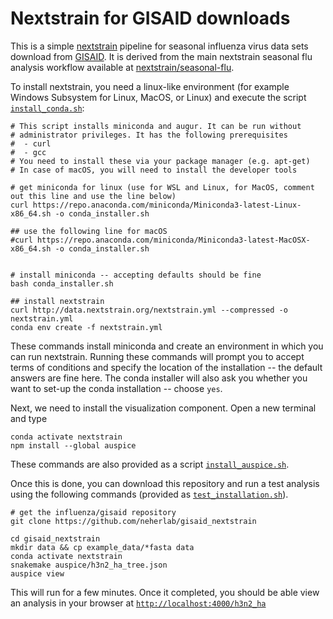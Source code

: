 # Nextstrain for GISAID downloads

This is a simple [nextstrain](https://nextstrain.org) pipeline for seasonal influenza virus data sets download from [GISAID](https://gisaid.org).
It is derived from the main nextstrain seasonal flu analysis workflow available at [nextstrain/seasonal-flu](https://github.com/nextstrain/seasonal-flu).

To install nextstrain, you need a linux-like environment (for example Windows Subsystem for Linux, MacOS, or Linux) and execute the script [`install_conda.sh`](install_conda.sh):
```
# This script installs miniconda and augur. It can be run without
# administrator privileges. It has the following prerequisites
#  - curl
#  - gcc
# You need to install these via your package manager (e.g. apt-get)
# In case of macOS, you will need to install the developer tools

# get miniconda for linux (use for WSL and Linux, for MacOS, comment out this line and use the line below)
curl https://repo.anaconda.com/miniconda/Miniconda3-latest-Linux-x86_64.sh -o conda_installer.sh

## use the following line for macOS
#curl https://repo.anaconda.com/miniconda/Miniconda3-latest-MacOSX-x86_64.sh -o conda_installer.sh


# install miniconda -- accepting defaults should be fine
bash conda_installer.sh

## install nextstrain
curl http://data.nextstrain.org/nextstrain.yml --compressed -o nextstrain.yml
conda env create -f nextstrain.yml
```
These commands install miniconda and create an environment in which you can run nextstrain.
Running these commands will prompt you to accept terms of conditions and specify the location of the installation -- the default answers are fine here.
The conda installer will also ask you whether you want to set-up the conda installation -- choose `yes`.

Next, we need to install the visualization component.
Open a new terminal and type
```
conda activate nextstrain
npm install --global auspice
```
These commands are also provided as a script [`install_auspice.sh`](install_auspice.sh).

Once this is done, you can download this repository and run a test analysis using the following commands (provided as [`test_installation.sh`](test_installation.sh)).
```
# get the influenza/gisaid repository
git clone https://github.com/neherlab/gisaid_nextstrain

cd gisaid_nextstrain
mkdir data && cp example_data/*fasta data
conda activate nextstrain
snakemake auspice/h3n2_ha_tree.json
auspice view
```
This will run for a few minutes.
Once it completed, you should be able view an analysis in your browser at [`http://localhost:4000/h3n2_ha`](http://localhost:4000/h3n2_ha)

[Nextstrain]: https://nextstrain.org
[fauna]: https://github.com/nextstrain/fauna
[augur]: https://github.com/nextstrain/augur
[auspice]: https://github.com/nextstrain/auspice
[snakemake cli]: https://snakemake.readthedocs.io/en/stable/executable.html#all-options
[nextstrain-cli]: https://github.com/nextstrain/cli
[nextstrain-cli README]: https://github.com/nextstrain/cli/blob/master/README.md
